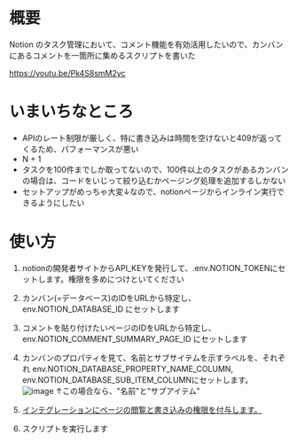 # 概要
Notion のタスク管理において、コメント機能を有効活用したいので、カンバンにあるコメントを一箇所に集めるスクリプトを書いた

https://youtu.be/Pk4S8smM2yc

# いまいちなところ
- APIのレート制限が厳しく、特に書き込みは時間を空けないと409が返ってくるため、パフォーマンスが悪い
- N + 1
- タスクを100件までしか取ってないので、100件以上のタスクがあるカンバンの場合は、コードをいじって絞り込むかページング処理を追加するしかない
- セットアップがめっちゃ大変↓なので、notionページからインライン実行できるようにしたい

# 使い方

1. notionの開発者サイトからAPI_KEYを発行して、.env.NOTION_TOKENにセットします。権限を多めにつけといてください  
2. カンバン(=データベース)のIDをURLから特定し、env.NOTION_DATABASE_ID にセットします 
3. コメントを貼り付けたいページのIDをURLから特定し、env.NOTION_COMMENT_SUMMARY_PAGE_ID にセットします 
4. カンバンのプロパティを見て、名前とサブサイテムを示すラベルを、それぞれ env.NOTION_DATABASE_PROPERTY_NAME_COLUMN, env.NOTION_DATABASE_SUB_ITEM_COLUMNにセットします。  
![image](https://github.com/kyogom/notion-comment-scraper/assets/23183700/9bcca4b1-7af2-4d05-bc58-1a6891dee791)
↑この場合なら、"名前"と"サブアイテム"

5. [インテグレーションにページの閲覧と書き込みの権限を付与します。 ](https://developers.notion.com/docs/create-a-notion-integration#give-your-integration-page-permissions)

6. スクリプトを実行します
